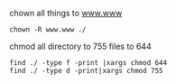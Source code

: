 chown all things to www.www

```
chown -R www.www ./
```

chmod all directory to 755 files to 644

```
find ./ -type f -print |xargs chmod 644
find ./ -type d -print|xargs chmod 755
```
